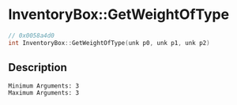 # InventoryBox::GetWeightOfType
```c
// 0x0058a4d0
int InventoryBox::GetWeightOfType(unk p0, unk p1, unk p2)
```
## Description
```
Minimum Arguments: 3
Maximum Arguments: 3
```
